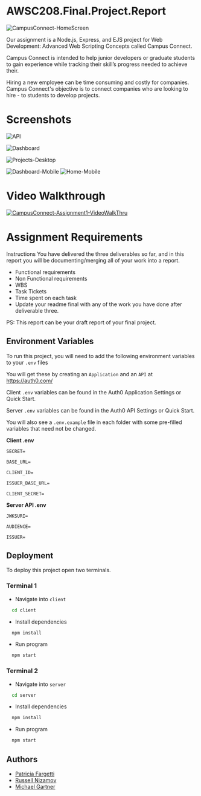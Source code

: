 # AWSC208.Final.Project.Report
![CampusConnect-HomeScreen](https://user-images.githubusercontent.com/3792666/200188379-d22337db-50d9-4a45-bd2e-32549387b853.png)

Our assignment is a Node.js, Express, and EJS project for Web Development: Advanced Web Scripting Concepts called Campus Connect.

Campus Connect is intended to help junior developers or graduate students to gain experience while tracking their skill’s progress needed to achieve their.

Hiring a new employee can be time consuming and costly for companies. Campus Connect's objective is to connect companies who are looking to hire - to students to develop projects.

# Screenshots

![API](https://user-images.githubusercontent.com/3792666/202606687-438ed8c3-2d22-4839-b561-57214f6225ad.png)

![Dashboard](https://user-images.githubusercontent.com/3792666/200189545-6a04b151-1382-4848-8cc8-8104ca7f3f2b.png)

![Projects-Desktop](https://user-images.githubusercontent.com/3792666/200189543-f4809d46-2edc-4b7d-8ecb-55d710beef4d.png)

![Dashboard-Mobile](https://user-images.githubusercontent.com/3792666/200189546-d0c9fc74-68aa-4e66-9b3b-9b4bb28255f9.png)
![Home-Mobile](https://user-images.githubusercontent.com/3792666/200189547-ff637324-3909-4fa6-84dc-b9902262806a.png)


# Video Walkthrough
[![CampusConnect-Assignment1-VideoWalkThru](https://user-images.githubusercontent.com/3792666/200188384-05a6ac98-a41e-44bb-88a8-cec249ccfbed.png)](https://youtu.be/aV5Ezmz7f5A)

# Assignment Requirements
Instructions
You have delivered the three deliverables so far, and in this report you will be documenting/merging all of your work into a report. 

- Functional requirements
- Non Functional requirements
- WBS
- Task Tickets
- Time spent on each task
- Update your readme final with any of the work you have done after deliverable three. 

PS: This report can be your draft report of your final project. 

## Environment Variables

To run this project, you will need to add the following environment variables to your `.env` files

You will get these by creating an `Application` and an `API` at https://auth0.com/

Client `.env` variables can be found in the Auth0 Application Settings or Quick Start.

Server `.env` variables can be found in the Auth0 API Settings or Quick Start.

You will also see a `.env.example` file in each folder with some pre-filled variables that need not be changed.

**Client .env**

`SECRET=`

`BASE_URL=`

`CLIENT_ID=`

`ISSUER_BASE_URL=`

`CLIENT_SECRET=`

**Server API .env**

`JWKSURI=`

`AUDIENCE=`

`ISSUER=`


## Deployment

To deploy this project open two terminals.

### Terminal 1

- Navigate into `client`
```bash
  cd client
```
- Install dependencies
```bash
  npm install
```
- Run program
```bash
  npm start
```

### Terminal 2
- Navigate into `server`
```bash
  cd server
```
- Install dependencies
```bash
  npm install
```
- Run program
```bash
  npm start
```


## Authors

- [Patricia Fargetti](https://github.com/Patricia-Fargetti)
- [Russell Nizamov](https://github.com/neezzzy)
- [Michael Gartner](https://github.com/mdroidian)


